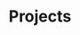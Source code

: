 ---
title: Projects

# View.
#   1 = List
#   2 = Compact
#   3 = Card
#   4 = Citation
view: 3
# Optional header image (relative to `static/img/` folder).
header:
  caption: ""
  image: ""
---